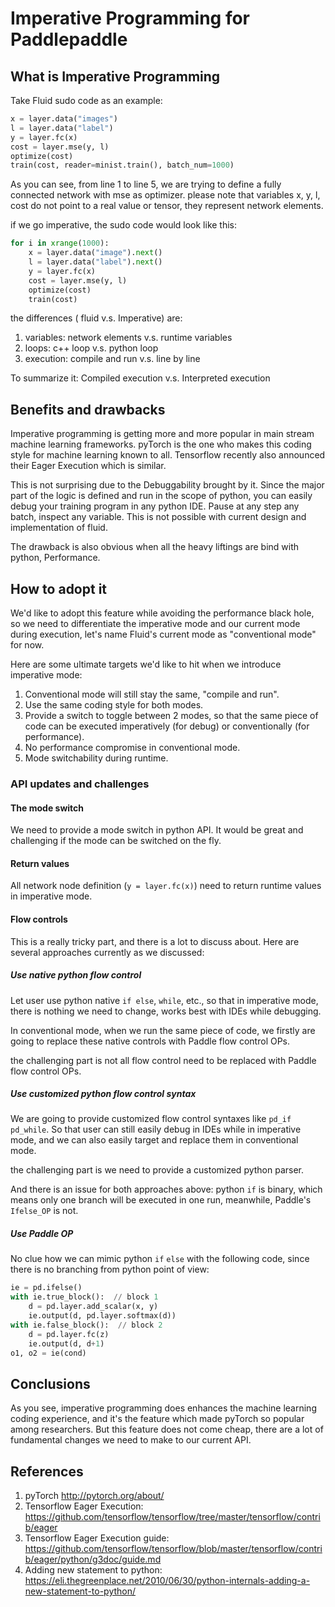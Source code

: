 # Imperative Programming for Paddlepaddle

## What is Imperative Programming

Take Fluid sudo code as an example:

``` python
x = layer.data("images")
l = layer.data("label")
y = layer.fc(x)
cost = layer.mse(y, l)
optimize(cost)
train(cost, reader=minist.train(), batch_num=1000)
```

As you can see, from line 1 to line 5, we are trying to define a fully connected network with mse as optimizer. please note that variables x, y, l, cost do not point to a real value or tensor, they represent network elements.

if we go imperative, the sudo code would look like this:

```python
for i in xrange(1000):
    x = layer.data("image").next()
    l = layer.data("label").next()
    y = layer.fc(x)
    cost = layer.mse(y, l)
    optimize(cost)
    train(cost)
```

the differences ( fluid v.s. Imperative) are:

1. variables: network elements v.s. runtime variables
1. loops: c++ loop v.s. python loop
1. execution: compile and run v.s. line by line

To summarize it: Compiled execution v.s. Interpreted execution

## Benefits and drawbacks

Imperative programming is getting more and more popular in main stream machine learning frameworks. pyTorch is the one who makes this coding style for machine learning known to all. Tensorflow recently also announced their Eager Execution which is similar.

This is not surprising due to the Debuggability brought by it. Since the major part of the logic is defined and run in the scope of python, you can easily debug your training program in any python IDE. Pause at any step any batch, inspect any variable. This is not possible with current design and implementation of fluid.

The drawback is also obvious when all the heavy liftings are bind with python, Performance.

## How to adopt it

We'd like to adopt this feature while avoiding the performance black hole, so we need to differentiate the imperative mode and our current mode during execution, let's name Fluid's current mode as "conventional mode" for now.

Here are some ultimate targets we'd like to hit when we introduce imperative mode:

1. Conventional mode will still stay the same, "compile and run".
1. Use the same coding style for both modes.
1. Provide a switch to toggle between 2 modes, so that the same piece of code can be executed imperatively (for debug) or conventionally (for performance).
1. No performance compromise in conventional mode.
1. Mode switchability during runtime.

### API updates and challenges

#### The mode switch

We need to provide a mode switch in python API. It would be great  and challenging if the mode can be switched on the fly.

#### Return values

All network node definition (`y = layer.fc(x)`) need to return runtime values in imperative mode.

#### Flow controls

This is a really tricky part, and there is a lot to discuss about. Here are several approaches currently as we discussed:

##### Use native python flow control

Let user use python native `if else`, `while`, etc., so that in imperative mode, there is nothing we need to change, works best with IDEs while debugging.

In conventional mode, when we run the same piece of code, we firstly are going to replace these native controls with Paddle flow control OPs.

the challenging part is not all flow control need to be replaced with Paddle flow control OPs.

##### Use customized python flow control syntax

We are going to provide customized flow control syntaxes like `pd_if` `pd_while`. So that user can still easily debug in IDEs while in imperative mode, and we can also easily target and replace them in conventional mode.

the challenging part is we need to provide a customized python parser.

And there is an issue for both approaches above: python `if` is binary, which means only one branch will be executed in one run, meanwhile, Paddle's `Ifelse_OP` is not.

##### Use Paddle OP

No clue how we can mimic python `if` `else` with the following code, since there is no branching from python point of view:

``` python
ie = pd.ifelse()
with ie.true_block():  // block 1
    d = pd.layer.add_scalar(x, y)
    ie.output(d, pd.layer.softmax(d))
with ie.false_block():  // block 2
    d = pd.layer.fc(z)
    ie.output(d, d+1)
o1, o2 = ie(cond)
```

## Conclusions
As you see, imperative programming does enhances the machine learning coding experience, and it's the feature which made pyTorch so popular among researchers. But this feature does not come cheap, there are a lot of fundamental changes we need to make to our current API. 

## References

1. pyTorch http://pytorch.org/about/
1. Tensorflow Eager Execution: https://github.com/tensorflow/tensorflow/tree/master/tensorflow/contrib/eager 
1. Tensorflow Eager Execution guide: https://github.com/tensorflow/tensorflow/blob/master/tensorflow/contrib/eager/python/g3doc/guide.md
1. Adding new statement to python: https://eli.thegreenplace.net/2010/06/30/python-internals-adding-a-new-statement-to-python/
